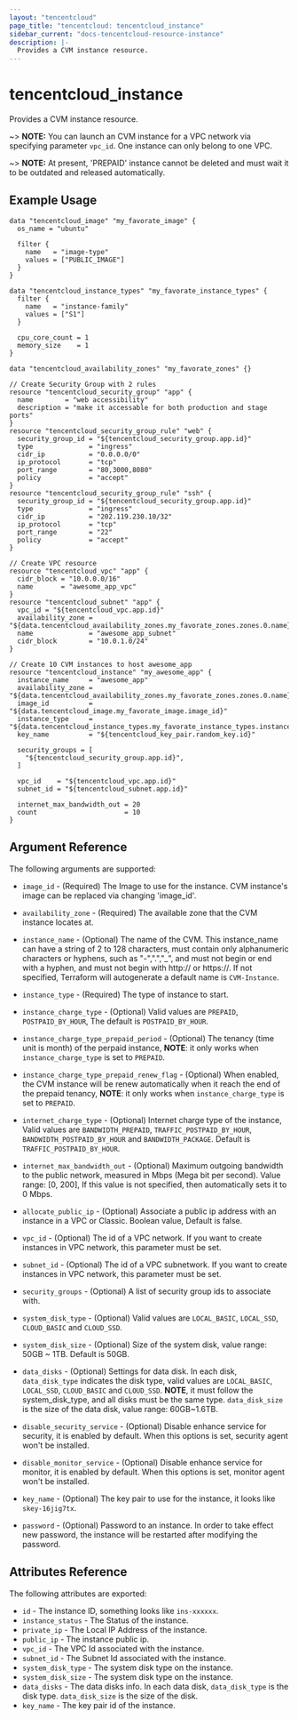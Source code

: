 ```yaml
---
layout: "tencentcloud"
page_title: "tencentcloud: tencentcloud_instance"
sidebar_current: "docs-tencentcloud-resource-instance"
description: |-
  Provides a CVM instance resource.
---
```


# tencentcloud_instance

Provides a CVM instance resource.

~> **NOTE:** You can launch an CVM instance for a VPC network via specifying parameter `vpc_id`. One instance can only belong to one VPC.

~> **NOTE:** At present, 'PREPAID' instance cannot be deleted and must wait it to be outdated and released automatically.

## Example Usage

```hcl
data "tencentcloud_image" "my_favorate_image" {
  os_name = "ubuntu"

  filter {
    name   = "image-type"
    values = ["PUBLIC_IMAGE"]
  }
}

data "tencentcloud_instance_types" "my_favorate_instance_types" {
  filter {
    name   = "instance-family"
    values = ["S1"]
  }

  cpu_core_count = 1
  memory_size    = 1
}

data "tencentcloud_availability_zones" "my_favorate_zones" {}

// Create Security Group with 2 rules
resource "tencentcloud_security_group" "app" {
  name        = "web accessibility"
  description = "make it accessable for both production and stage ports"
}
resource "tencentcloud_security_group_rule" "web" {
  security_group_id = "${tencentcloud_security_group.app.id}"
  type              = "ingress"
  cidr_ip           = "0.0.0.0/0"
  ip_protocol       = "tcp"
  port_range        = "80,3000,8080"
  policy            = "accept"
}
resource "tencentcloud_security_group_rule" "ssh" {
  security_group_id = "${tencentcloud_security_group.app.id}"
  type              = "ingress"
  cidr_ip           = "202.119.230.10/32"
  ip_protocol       = "tcp"
  port_range        = "22"
  policy            = "accept"
}

// Create VPC resource
resource "tencentcloud_vpc" "app" {
  cidr_block = "10.0.0.0/16"
  name       = "awesome_app_vpc"
}
resource "tencentcloud_subnet" "app" {
  vpc_id = "${tencentcloud_vpc.app.id}"
  availability_zone = "${data.tencentcloud_availability_zones.my_favorate_zones.zones.0.name}"
  name              = "awesome_app_subnet"
  cidr_block        = "10.0.1.0/24"
}

// Create 10 CVM instances to host awesome_app
resource "tencentcloud_instance" "my_awesome_app" {
  instance_name     = "awesome_app"
  availability_zone = "${data.tencentcloud_availability_zones.my_favorate_zones.zones.0.name}"
  image_id          = "${data.tencentcloud_image.my_favorate_image.image_id}"
  instance_type     = "${data.tencentcloud_instance_types.my_favorate_instance_types.instance_types.0.instance_type}"
  key_name          = "${tencentcloud_key_pair.random_key.id}"

  security_groups = [
    "${tencentcloud_security_group.app.id}",
  ]
  
  vpc_id    = "${tencentcloud_vpc.app.id}"
  subnet_id = "${tencentcloud_subnet.app.id}"
  
  internet_max_bandwidth_out = 20
  count                      = 10
}
```

## Argument Reference

The following arguments are supported:

* `image_id` - (Required) The Image to use for the instance. CVM instance's image can be replaced via changing 'image_id'.

* `availability_zone` - (Required) The available zone that the CVM instance locates at.

* `instance_name` - (Optional) The name of the CVM. This instance_name can have a string of 2 to 128 characters, must contain only alphanumeric characters or hyphens, such as "-",".","_", and must not begin or end with a hyphen, and must not begin with http:// or https://. If not specified, Terraform will autogenerate a default name is `CVM-Instance`.

* `instance_type` - (Required) The type of instance to start.

* `instance_charge_type` - (Optional) Valid values are `PREPAID`, `POSTPAID_BY_HOUR`, The default is `POSTPAID_BY_HOUR`.

* `instance_charge_type_prepaid_period` - (Optional) The tenancy (time unit is month) of the perpaid instance, **NOTE**: it only works when `instance_charge_type` is set to `PREPAID`.

* `instance_charge_type_prepaid_renew_flag` - (Optional) When enabled, the CVM instance will be renew automatically when it reach the end of the prepaid tenancy, **NOTE**: it only works when `instance_charge_type` is set to `PREPAID`.

* `internet_charge_type` - (Optional) Internet charge type of the instance, Valid values are `BANDWIDTH_PREPAID`, `TRAFFIC_POSTPAID_BY_HOUR`, `BANDWIDTH_POSTPAID_BY_HOUR` and `BANDWIDTH_PACKAGE`. Default is `TRAFFIC_POSTPAID_BY_HOUR`.

* `internet_max_bandwidth_out` - (Optional) Maximum outgoing bandwidth to the public network, measured in Mbps (Mega bit per second). Value range:  [0, 200], If this value is not specified, then automatically sets it to 0 Mbps.

* `allocate_public_ip` - (Optional) Associate a public ip address with an instance in a VPC or Classic. Boolean value, Default is false.

* `vpc_id` - (Optional) The id of a VPC network. If you want to create instances in VPC network, this parameter must be set.

* `subnet_id` - (Optional) The id of a VPC subnetwork. If you want to create instances in VPC network, this parameter must be set.

* `security_groups` - (Optional)  A list of security group ids to associate with.

* `system_disk_type` - (Optional) Valid values are `LOCAL_BASIC`, `LOCAL_SSD`,  `CLOUD_BASIC` and `CLOUD_SSD`.

* `system_disk_size` - (Optional) Size of the system disk, value range: 50GB ~ 1TB. Default is 50GB.

* `data_disks` - (Optional) Settings for data disk. In each disk, `data_disk_type` indicates the disk type, valid values are `LOCAL_BASIC`, `LOCAL_SSD`,  `CLOUD_BASIC` and `CLOUD_SSD`. **NOTE**, it must follow the system_disk_type, and all disks must be the same type. `data_disk_size` is the size of the data disk, value range: 60GB~1.6TB.

* `disable_security_service` - (Optional) Disable enhance service for security, it is enabled by default. When this options is set, security agent won't be installed.

* `disable_monitor_service` - (Optional) Disable enhance service for monitor, it is enabled by default. When this options is set, monitor agent won't be installed.

* `key_name` - (Optional) The key pair to use for the instance, it looks like `skey-16jig7tx`.

* `password` - (Optional) Password to an instance. In order to take effect new password, the instance will be restarted after modifying the password.



## Attributes Reference

The following attributes are exported:

* `id` - The instance ID, something looks like `ins-xxxxxx`.
* `instance_status` - The Status of the instance.
* `private_ip` - The Local IP Address of the instance.
* `public_ip` - The instance public ip.
* `vpc_id` - The VPC Id associated with the instance.
* `subnet_id` - The Subnet Id associated with the instance.
* `system_disk_type` - The system disk type on the instance.
* `system_disk_size` - The system disk type on the instance.
* `data_disks` - The data disks info. In each data disk, `data_disk_type` is the disk type. `data_disk_size` is the size of the disk.
* `key_name` - The key pair id of the instance.
